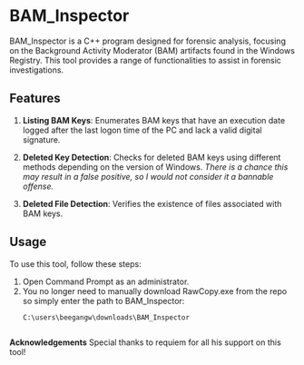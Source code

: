 # BAM_Inspector

BAM_Inspector is a C++ program designed for forensic analysis, focusing on the Background Activity Moderator (BAM) artifacts found in the Windows Registry. This tool provides a range of functionalities to assist in forensic investigations.

## Features

1. **Listing BAM Keys**: Enumerates BAM keys that have an execution date logged after the last logon time of the PC and lack a valid digital signature.
   
2. **Deleted Key Detection**: Checks for deleted BAM keys using different methods depending on the version of Windows. *There is a chance this may result in a false positive, so I would not consider it a bannable offense.*
   
3. **Deleted File Detection**: Verifies the existence of files associated with BAM keys.

## Usage

To use this tool, follow these steps:

1. Open Command Prompt as an administrator. 
2. You no longer need to manually download RawCopy.exe from the repo so simply enter the path to BAM_Inspector:
   ```sh
   C:\users\beegangw\downloads\BAM_Inspector



**Acknowledgements**
Special thanks to requiem for all his support on this tool!
